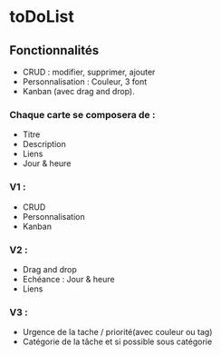 # toDoList

## Fonctionnalités
- CRUD : modifier, supprimer, ajouter
- Personnalisation : Couleur, 3 font
- Kanban (avec drag and drop). 

### Chaque carte se composera de :
- Titre
- Description
- Liens
- Jour & heure


### V1 : 
- CRUD
- Personnalisation
- Kanban


### V2 : 
- Drag and drop
- Echéance : Jour & heure
- Liens


### V3 : 
- Urgence de la tache / priorité(avec couleur ou tag)
- Catégorie de la tâche et si possible sous catégorie

